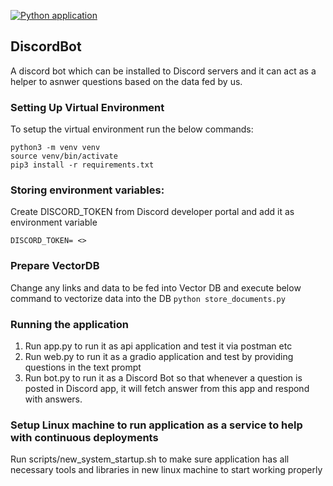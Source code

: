 [![Python application](https://github.com/bnarasimha/DiscordBot/actions/workflows/python-app.yml/badge.svg)](https://github.com/bnarasimha/DiscordBot/actions/workflows/python-app.yml)

## DiscordBot
A discord bot which can be installed to Discord servers and it can act as a helper to asnwer questions based on the data fed by us.

### Setting Up Virtual Environment
To setup the virtual environment run the below commands:
```
python3 -m venv venv
source venv/bin/activate
pip3 install -r requirements.txt
```
### Storing environment variables:
Create DISCORD_TOKEN from Discord developer portal and add it as environment variable
```
DISCORD_TOKEN= <>
```
### Prepare VectorDB
Change any links and data to be fed into Vector DB and execute below command to vectorize data into the DB 
```python store_documents.py```


### Running the application
1. Run app.py to run it as api application and test it via postman etc
2. Run web.py to run it as a gradio application and test by providing questions in the text prompt
3. Run bot.py to run it as a Discord Bot so that whenever a question is posted in Discord app, it will fetch answer from this app and respond with answers.

### Setup Linux machine to run application as a service to help with continuous deployments
Run scripts/new_system_startup.sh to make sure application has all necessary tools and libraries in new linux machine to start working properly
